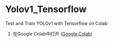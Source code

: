 # Yolov1_Tensorflow
Test and Train YOLOv1 with Tensorflow on Colab

1. 在Google Colab中打开
([Google Colab](https://colab.research.google.com/github.com/BITLiuYu/Yolov1_Tensorflow/yolov1_github.ipynb))

